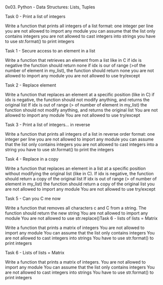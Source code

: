 0x03. Python - Data Structures: Lists, Tuples

Task 0 - Print a list of integers

Write a function that prints all integers of a list
format: one integer per line
you are not allowed to import any module
you can assume that the list only contains integers
you are not allowed to cast integers into strings
you have to use str.format() to print integers

Task 1 - Secure access to an element in a list

Write a function that retrieves an element from a list like in C
if idx is negative the function should return none
if idx is our of range (>of the number of element in my_list), the function
should return none
you are not allowed to import any module
you are not allowed to use try/except

Task 2 - Replace element

Write a function that replaces an element at a specific position (like in C)
if idx is negative, the function should not modify anything, and returns the
original list
If idx is out of range (> of number of element in my_list)
the function should not modify anything, and returns the original list
You are not allowed to import any module
You are not allowed to use try/except

Task 3 - Print a list of integers... in reverse

Write a function that prints all integers of a list in reverse order
format: one integer per line
you are not allowed to import any module
you can assume that the list only contains integers
you are not allowed to cast integers into a string
you have to use str.format() to print the integers

Task 4 - Replace in a copy

Write a function that replaces an element in a list at a specific position
without modifying the original list (like in C).
If idx is negative, the function should return a copy of the original list
If idx is out of range (> of number of element in my_list)
the function should return a copy of the original list
you are not allowed to import any module
You are not allowed to use try/except

Task 5 - Can you C me now

Write a function that removes all characters c and C from a string.
The function should return the new string
You are not allowed to import any module
You are not allowed to use str.replace()Task 6 - lists of lists = Matrix

Write a function that prints a matrix of integers
You are not allowed to import any module
You can assume that the list only contains integers
You are not allowed to cast integers into strings
You have to use str.format() to print integers

Task 6 - Lists of lists = Matrix

Write a function that prints a matrix of integers.
You are not allowed to import any module
You can assume that the list only contains integers
You are not allowed to cast integers into strings
You have to use str.format() to print integers